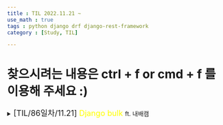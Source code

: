 ```yaml
---
title : TIL 2022.11.21 ~ 
use_math : true
tags : python django drf django-rest-framework
category : [Study, TIL]

---
```

찾으시려는 내용은 ctrl + f or cmd + f 를 이용해 주세요 :)
=====

<details>
<summary><span style = "font-size : 1.3em;">[TIL/86일차/11.21] <span style="color : yellow;">Django bulk</span> </span>ft. 내배캠</summary>
<div markdown ="1">

## bulk_update & bulk_create
- .save()요청 시 쿼리요청을 보내게 되는데, 한꺼번에 많은 양의 쿼리를 요청하면 느려지게 된다. 그럴 때는 bulk_를 사용하여 효율적으로 저장을 할 수 있다.

`모델.objects.bulk_update(배열, [컬럼들])`

```python
stuies = []
.
.
.
Study.objects.bulk_update(stuies, ["week_money"])
```
</div>
</details>